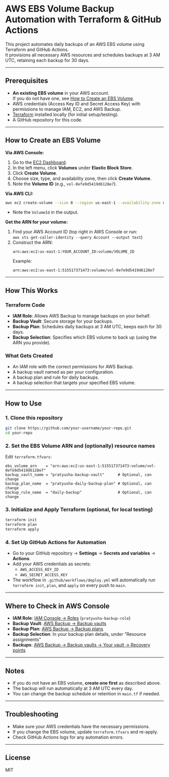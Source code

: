# AWS EBS Volume Backup Automation with Terraform & GitHub Actions

This project automates daily backups of an AWS EBS volume using Terraform and GitHub Actions.  
It provisions all necessary AWS resources and schedules backups at 3 AM UTC, retaining each backup for 30 days.

---

## Prerequisites

- **An existing EBS volume** in your AWS account.  
  If you do not have one, see [How to Create an EBS Volume](#how-to-create-an-ebs-volume).
- AWS credentials (Access Key ID and Secret Access Key) with permissions to manage IAM, EC2, and AWS Backup.
- [Terraform](https://www.terraform.io/downloads.html) installed locally (for initial setup/testing).
- A GitHub repository for this code.

---

## How to Create an EBS Volume

**Via AWS Console:**
1. Go to the [EC2 Dashboard](https://console.aws.amazon.com/ec2/).
2. In the left menu, click **Volumes** under **Elastic Block Store**.
3. Click **Create Volume**.
4. Choose size, type, and availability zone, then click **Create Volume**.
5. Note the **Volume ID** (e.g., `vol-0efe9d5419d6128e7`).

**Via AWS CLI:**
```sh
aws ec2 create-volume --size 8 --region us-east-1 --availability-zone us-east-1a --volume-type gp2
```
- Note the `VolumeId` in the output.

**Get the ARN for your volume:**
1. Find your AWS Account ID (top right in AWS Console or run:  
   `aws sts get-caller-identity --query Account --output text`)
2. Construct the ARN:  
   ```
   arn:aws:ec2:us-east-1:YOUR_ACCOUNT_ID:volume/VOLUME_ID
   ```
   Example:  
   ```
   arn:aws:ec2:us-east-1:515517371473:volume/vol-0efe9d5419d6128e7
   ```

---

## How This Works

### Terraform Code

- **IAM Role**: Allows AWS Backup to manage backups on your behalf.
- **Backup Vault**: Secure storage for your backups.
- **Backup Plan**: Schedules daily backups at 3 AM UTC, keeps each for 30 days.
- **Backup Selection**: Specifies which EBS volume to back up (using the ARN you provide).

### What Gets Created

- An IAM role with the correct permissions for AWS Backup.
- A backup vault named as per your configuration.
- A backup plan and rule for daily backups.
- A backup selection that targets your specified EBS volume.

---

## How to Use

### 1. Clone this repository

```sh
git clone https://github.com/your-username/your-repo.git
cd your-repo
```

### 2. Set the EBS Volume ARN and (optionally) resource names

Edit `terraform.tfvars`:

```hcl
ebs_volume_arn    = "arn:aws:ec2:us-east-1:515517371473:volume/vol-0efe9d5419d6128e7"
backup_vault_name = "pratyusha-backup-vault"      # Optional, can change
backup_plan_name  = "pratyusha-daily-backup-plan" # Optional, can change
backup_rule_name  = "daily-backup"                # Optional, can change
```

### 3. Initialize and Apply Terraform (optional, for local testing)

```sh
terraform init
terraform plan
terraform apply
```

### 4. Set Up GitHub Actions for Automation

- Go to your GitHub repository → **Settings** → **Secrets and variables** → **Actions**.
- Add your AWS credentials as secrets:
  - `AWS_ACCESS_KEY_ID`
  - `AWS_SECRET_ACCESS_KEY`
- The workflow in `.github/workflows/deploy.yml` will automatically run `terraform init`, `plan`, and `apply` on every push to `main`.

---

## Where to Check in AWS Console

- **IAM Role**: [IAM Console → Roles](https://console.aws.amazon.com/iam/) (`pratyusha-backup-role`)
- **Backup Vault**: [AWS Backup → Backup vaults](https://console.aws.amazon.com/backup/)
- **Backup Plan**: [AWS Backup → Backup plans](https://console.aws.amazon.com/backup/)
- **Backup Selection**: In your backup plan details, under "Resource assignments"
- **Backups**: [AWS Backup → Backup vaults → Your vault → Recovery points](https://console.aws.amazon.com/backup/)

---

## Notes

- If you do not have an EBS volume, **create one first** as described above.
- The backup will run automatically at 3 AM UTC every day.
- You can change the backup schedule or retention in `main.tf` if needed.

---

## Troubleshooting

- Make sure your AWS credentials have the necessary permissions.
- If you change the EBS volume, update `terraform.tfvars` and re-apply.
- Check GitHub Actions logs for any automation errors.

---

## License

MIT